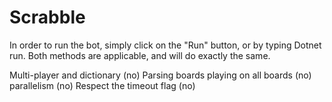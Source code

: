 # Scrabble
In order to run the bot, simply click on the "Run" button, or by typing Dotnet run. Both methods are applicable, and will do exactly the same.

Multi-player and dictionary (no)
Parsing boards playing on all boards (no)
parallelism (no)
Respect the timeout flag (no)
